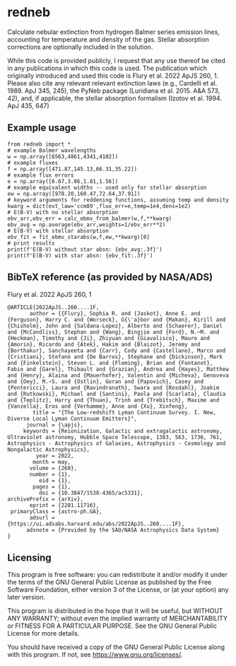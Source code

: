 # redneb

Calculate nebular extinction from hydrogen Balmer series emission lines, 
accounting for temperature and density of the gas. Stellar absorption 
corrections are optionally included in the solution.

While this code is provided publicly, I request that any use thereof be 
cited in any publications in which this code is used. 
The publication which originally introduced and used this code is
Flury et al. 2022 ApJS 260, 1. Please also cite any relevant
relevant extinction laws (e.g., Cardelli et al. 1989. ApJ 345, 245),
the PyNeb package (Luridiana et al. 2015. A&A 573, 42), and, if applicable,
the stellar absorption formalism (Izotov et al. 1994. ApJ 435, 647)

## Example usage

```
from redneb import *
# example Balmer wavelengths
w = np.array([6563,4861,4341,4102])
# example fluxes
f = np.array([471.87,145.13,66.31,35.22])
# example flux errors
e = np.array([6.67,3.06,1.81,1.56])
# example equivalent widths -- used only for stellar absorption
ew = np.array([978.20,160.47,72.64,37.91])
# keyword arguments for reddening functions, assuming temp and density
kwarg = dict(ext_law='ccm89',flux_err=e,temp=1e4,dens=1e2)
# E(B-V) with no stellar absorption
ebv_arr,ebv_err = calc_ebmv_from_balmer(w,f,**kwarg)
ebv_avg = np.average(ebv_arr,weights=1/ebv_err**2)
# E(B-V) with stellar absorption
ebv_fit = fit_ebmv_starabs(w,f,ew,**kwarg)[0]
# print results
print(f'E(B-V) without star absn: {ebv_avg:.3f}')
print(f'E(B-V) with star absn: {ebv_fit:.3f}')
```

## BibTeX reference (as provided by NASA/ADS)
Flury et al. 2022 ApJS 260, 1
```
@ARTICLE{2022ApJS..260....1F,
       author = {{Flury}, Sophia R. and {Jaskot}, Anne E. and {Ferguson}, Harry C. and {Worseck}, G{\'a}bor and {Makan}, Kirill and {Chisholm}, John and {Saldana-Lopez}, Alberto and {Schaerer}, Daniel and {McCandliss}, Stephan and {Wang}, Bingjie and {Ford}, N.~M. and {Heckman}, Timothy and {Ji}, Zhiyuan and {Giavalisco}, Mauro and {Amorin}, Ricardo and {Atek}, Hakim and {Blaizot}, Jeremy and {Borthakur}, Sanchayeeta and {Carr}, Cody and {Castellano}, Marco and {Cristiani}, Stefano and {De Barros}, Stephane and {Dickinson}, Mark and {Finkelstein}, Steven L. and {Fleming}, Brian and {Fontanot}, Fabio and {Garel}, Thibault and {Grazian}, Andrea and {Hayes}, Matthew and {Henry}, Alaina and {Mauerhofer}, Valentin and {Micheva}, Genoveva and {Oey}, M.~S. and {Ostlin}, Goran and {Papovich}, Casey and {Pentericci}, Laura and {Ravindranath}, Swara and {Rosdahl}, Joakim and {Rutkowski}, Michael and {Santini}, Paola and {Scarlata}, Claudia and {Teplitz}, Harry and {Thuan}, Trinh and {Trebitsch}, Maxime and {Vanzella}, Eros and {Verhamme}, Anne and {Xu}, Xinfeng},
        title = "{The Low-redshift Lyman Continuum Survey. I. New, Diverse Local Lyman Continuum Emitters}",
      journal = {\apjs},
     keywords = {Reionization, Galactic and extragalactic astronomy, Ultraviolet astronomy, Hubble Space Telescope, 1383, 563, 1736, 761, Astrophysics - Astrophysics of Galaxies, Astrophysics - Cosmology and Nongalactic Astrophysics},
         year = 2022,
        month = may,
       volume = {260},
       number = {1},
          eid = {1},
        pages = {1},
          doi = {10.3847/1538-4365/ac5331},
archivePrefix = {arXiv},
       eprint = {2201.11716},
 primaryClass = {astro-ph.GA},
       adsurl = {https://ui.adsabs.harvard.edu/abs/2022ApJS..260....1F},
      adsnote = {Provided by the SAO/NASA Astrophysics Data System}
}
```

## Licensing

This program is free software: you can redistribute it and/or modify it under the terms of the GNU General Public License as published by the Free Software Foundation, either version 3 of the License, or (at your option) any later version.

This program is distributed in the hope that it will be useful, but WITHOUT ANY WARRANTY; without even the implied warranty of MERCHANTABILITY or FITNESS FOR A PARTICULAR PURPOSE. See the GNU General Public License for more details.

You should have received a copy of the GNU General Public License along with this program. If not, see <https://www.gnu.org/licenses/>.
